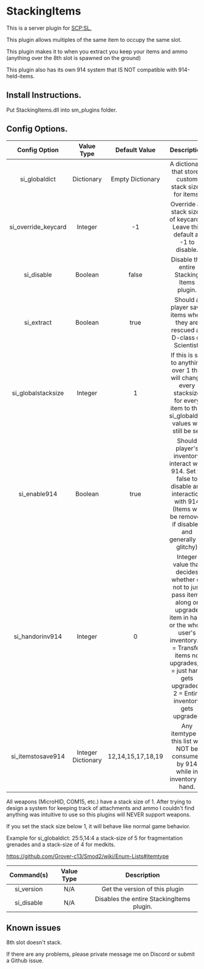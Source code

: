 # StackingItems
This is a server plugin for [SCP:SL.](https://store.steampowered.com/app/700330/SCP_Secret_Laboratory)

This plugin allows multiples of the same item to occupy the same slot.

This plugin makes it to when you extract you keep your items and ammo (anything over the 8th slot is spawned on the ground) 

This plugin also has its own 914 system that IS NOT compatible with 914-held-items.
## Install Instructions.
Put StackingItems.dll into sm_plugins folder.


## Config Options.
| Config Option              | Value Type      | Default Value | Description |
|   :---:                    |     :---:       |    :---:      |    :---:    |
| si_globaldict           | Dictionary      | Empty Dictionary           | A dictionary that stores custom stack sizes for items.|
| si_override_keycard     | Integer         | -1       | Override all stack sizes of keycards. Leave this default at -1 to disable. |
| si_disable              | Boolean         | false    | Disable the entire Stacking Items plugin. |
| si_extract              | Boolean         | true     | Should a player save items when they are rescued as D-class or Scientist.|
| si_globalstacksize      | Integer         | 1        | If this is set to anything over 1 this will change every stacksize for every item to this. si_globaldict values will still be set|
| si_enable914            | Boolean         | true     | Should player's inventory interact with 914. Set to false to disable any interaction with 914 (Items will be removed if disabled and generally be glitchy) |
| si_handorinv914         | Integer         | 0        | Integer value that decides whether or not to just pass items along or upgrade item in hand or the whole user's inventory. 0 = Transfer items no upgrades, 1 = just hand gets upgraded., 2 = Entire inventory gets upgraded |
| si_itemstosave914       | Integer Dictionary | 12,14,15,17,18,19   | Any itemtype in this list will NOT be consumed by 914 while in inventory or hand. |

All weapons (MicroHID, COM15, etc.) have a stack size of 1. After trying to design a system for keeping track of attachments and ammo I couldn't find anything was intuitive to use so this plugins will NEVER support weapons.

If you set the stack size below 1, it will behave like normal game behavior.

Example for si_globaldict: 25:5,14:4
a stack-size of 5 for fragmentation grenades and a stack-size of 4 for medkits.

https://github.com/Grover-c13/Smod2/wiki/Enum-Lists#itemtype

| Command(s)                 | Value Type      | Description                              |
|   :---:                    |     :---:       |    :---:                                 |
| si_version              | N/A             | Get the version of this plugin           |
| si_disable              | N/A             | Disables the entire StackingItems plugin.    |

## Known issues
8th slot doesn't stack.

If there are any problems, please private message me on Discord or submit a Github issue.
